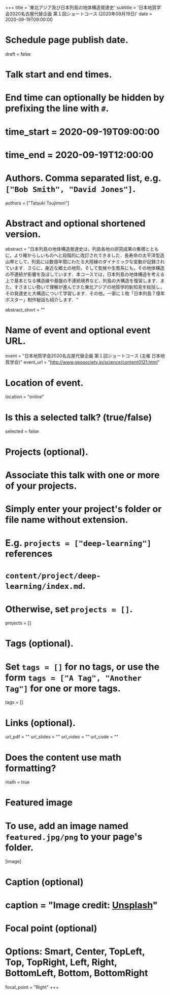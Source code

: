 +++
title = '東北アジア及び日本列島の地体構造発達史'
subtitle = '日本地質学会2020名古屋代替企画 第１回ショートコース (2020年09月19日)'
date = 2020-09-19T09:00:00

# Schedule page publish date.
draft = false

# Talk start and end times.
#   End time can optionally be hidden by prefixing the line with `#`.
# time_start = 2020-09-19T09:00:00
# time_end = 2020-09-19T12:00:00

# Authors. Comma separated list, e.g. `["Bob Smith", "David Jones"]`.
authors = ["Tatsuki Tsujimori"]

# Abstract and optional shortened version.
abstract = "日本列島の地体構造発達史は，列島各地の研究成果の集積とともに，より確からしいものへと段階的に改訂されてきました．長寿命の太平洋型造山帯として，列島には数億年間にわたる大陸縁のダイナミックな変動が記録されています．さらに，身近な郷土の地形，そして気候や生態系にも，その地体構造の不連続が影響を及ぼしています．本コースでは，日本列島の地体構造を考える上で基本となる構造線や基盤の不連続境界など，列島の大構造を復習します．また，すさまじい勢いで理解が進んできた東北アジアの地質学的新知見を総括し，その発達史と大構造について学習します．その他，一家に１枚「日本列島７億年ポスター」制作秘話も紹介します．"

abstract_short = ""

# Name of event and optional event URL.
event = "日本地質学会2020名古屋代替企画 第１回ショートコース (主催 日本地質学会)"
event_url = "http://www.geosociety.jp/science/content0121.html"

# Location of event.
location = "online"

# Is this a selected talk? (true/false)
selected = false

# Projects (optional).
#   Associate this talk with one or more of your projects.
#   Simply enter your project's folder or file name without extension.
#   E.g. `projects = ["deep-learning"]` references 
#   `content/project/deep-learning/index.md`.
#   Otherwise, set `projects = []`.
projects = []

# Tags (optional).
#   Set `tags = []` for no tags, or use the form `tags = ["A Tag", "Another Tag"]` for one or more tags.
tags = []

# Links (optional).
url_pdf = ""
url_slides = ""
url_video = ""
url_code = ""

# Does the content use math formatting?
math = true

# Featured image
# To use, add an image named `featured.jpg/png` to your page's folder. 
[image]
  # Caption (optional)
#  caption = "Image credit: [**Unsplash**](https://unsplash.com/photos/bzdhc5b3Bxs)"

  # Focal point (optional)
  # Options: Smart, Center, TopLeft, Top, TopRight, Left, Right, BottomLeft, Bottom, BottomRight
  focal_point = "Right"
+++
